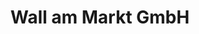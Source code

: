 ---
title: "Wall am Markt GmbH"
url: /kirchheim-unter-teck/wall-am-markt-gmbh/
shop: Schreibwaren
---